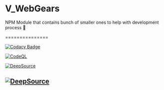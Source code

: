 # V_WebGears

NPM Module that contains bunch of smaller ones to help with development process 🚀

===============

[![Codacy Badge](https://api.codacy.com/project/badge/Grade/6b241ac9110548878896ae0efe367a58)](https://app.codacy.com/gh/V-core9/V_WebGears?utm_source=github.com&utm_medium=referral&utm_content=V-core9/V_WebGears&utm_campaign=Badge_Grade_Settings)

[![CodeQL](https://github.com/V-core9/V_WebGears/actions/workflows/codeql-analysis.yml/badge.svg)](https://github.com/V-core9/V_WebGears/actions/workflows/codeql-analysis.yml)

[![DeepSource](https://deepsource.io/gh/V-core9/V_WebGears.svg/?label=active+issues&show_trend=true&token=fVdGVNFAtCj8wiGdwKQAg6vv)](https://deepsource.io/gh/V-core9/V_WebGears/)  

[![DeepSource](https://deepsource.io/gh/V-core9/V_WebGears.svg/?label=resolved+issues&show_trend=true&token=fVdGVNFAtCj8wiGdwKQAg6vv)](https://deepsource.io/gh/V-core9/V_WebGears/)
---
